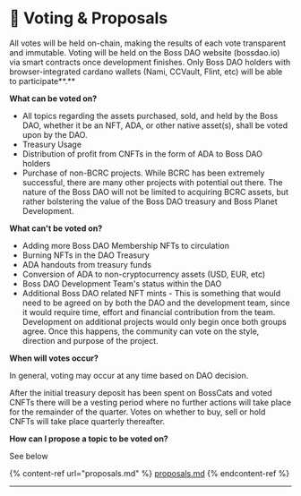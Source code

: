 # 📄 Voting & Proposals

All votes will be held on-chain, making the results of each vote transparent and immutable. Voting will be held on the Boss DAO website (bossdao.io) via smart contracts once development finishes. Only Boss DAO holders with browser-integrated cardano wallets (Nami, CCVault, Flint, etc) will be able to participate**.**

**What can be voted on?**

* All topics regarding the assets purchased, sold, and held by the Boss DAO, whether it be an NFT, ADA, or other native asset(s), shall be voted upon by the DAO.
* Treasury Usage
* Distribution of profit from CNFTs in the form of ADA to Boss DAO holders
* Purchase of non-BCRC projects. While BCRC has been extremely successful, there are many other projects with potential out there. The nature of the Boss DAO will not be limited to acquiring BCRC assets, but rather bolstering the value of the Boss DAO treasury and Boss Planet Development.

**What can't be voted on?**

* Adding more Boss DAO Membership NFTs to circulation
* Burning NFTs in the DAO Treasury
* ADA handouts from treasury funds
* Conversion of ADA to non-cryptocurrency assets (USD, EUR, etc)
* Boss DAO Development Team's status within the DAO
* Additional Boss DAO related NFT mints - This is something that would need to be agreed on by both the DAO and the development team, since it would require time, effort and financial contribution from the team. Development on additional projects would only begin once both groups agree. Once this happens, the community can vote on the style, direction and purpose of the project.

**When will votes occur?**

In general, voting may occur at any time based on DAO decision.

After the initial treasury deposit has been spent on BossCats and voted CNFTs there will be a vesting period where no further actions will take place for the remainder of the quarter. Votes on whether to buy, sell or hold CNFTs will take place quarterly thereafter.

**How can I propose a topic to be voted on?**

See below

{% content-ref url="proposals.md" %}
[proposals.md](proposals.md)
{% endcontent-ref %}

****

